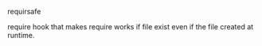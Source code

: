 requirsafe

require hook that makes require works if file exist even if the file created at runtime.
